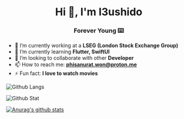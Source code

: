<h1 align="center">Hi 👋, I'm I3ushido</h1>
<h3 align="center">Forever Young ⌨️</h3>




- 🔭 I’m currently working at a **LSEG (London Stock Exchange Group)**
- 🌱 I’m currently learning **Flutter, SwiftUI**
- 👯 I’m looking to collaborate with other **Developer**
- 📫 How to reach me: **phisanurat.won@proton.me**
- ⚡ Fun fact: **I love to watch movies**

<!-- Dark Theme -->
<!-- ![Github Langs](https://github-readme-stats.vercel.app/api/top-langs/?username=I3ushido&layout=compact&hide&theme=dracula) -->


<!-- ![Github Stat](https://github-profile-summary-cards.vercel.app/api/cards/profile-details?username=I3ushido&theme=dracula) -->


<!-- [![Anurag's github stats](https://github-readme-stats.vercel.app/api?username=I3ushido&count_private=true&show_icons=true&theme=dracula)](https://github.com/anuraghazra/github-readme-stats) -->

<!-- Light Theme -->
![Github Langs](https://github-readme-stats.vercel.app/api/top-langs/?username=I3ushido&layout=compact&hide&theme=default)

![Github Stat](https://github-profile-summary-cards.vercel.app/api/cards/profile-details?username=I3ushido&theme=default)

[![Anurag's github stats](https://github-readme-stats.vercel.app/api?username=I3ushido&count_private=true&show_icons=true&theme=default)](https://github.com/anuraghazra/github-readme-stats)



